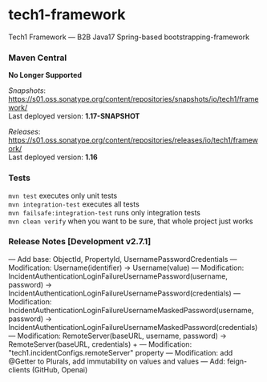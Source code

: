 # tech1-framework
Tech1 Framework — B2B Java17 Spring-based bootstrapping-framework 

### Maven Central
**No Longer Supported**

_Snapshots_: https://s01.oss.sonatype.org/content/repositories/snapshots/io/tech1/framework/  
Last deployed version: **1.17-SNAPSHOT**  

_Releases_: https://s01.oss.sonatype.org/content/repositories/releases/io/tech1/framework/  
Last deployed version: **1.16** 

### Tests
`mvn test` executes only unit tests  
`mvn integration-test` executes all tests  
`mvn failsafe:integration-test` runs only integration tests  
`mvn clean verify` when you want to be sure, that whole project just works  

### Release Notes [Development v2.7.1]
— Add base: ObjectId, PropertyId, UsernamePasswordCredentials
— Modification: Username(identifier) → Username(value)
— Modification: IncidentAuthenticationLoginFailureUsernamePassword(username, password) → IncidentAuthenticationLoginFailureUsernamePassword(credentials)
— Modification: IncidentAuthenticationLoginFailureUsernameMaskedPassword(username, password) → IncidentAuthenticationLoginFailureUsernameMaskedPassword(credentials)
— Modification: RemoteServer(baseURL, username, password) → RemoteServer(baseURL, credentials) + 
— Modification: "tech1.incidentConfigs.remoteServer" property
— Modification: add @Getter to Plurals, add immutability on values and values
— Add: feign-clients (GitHub, Openai)
